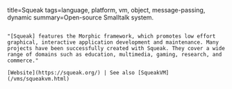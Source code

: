 title=Squeak
tags=language, platform, vm, object, message-passing, dynamic
summary=Open-source Smalltalk system.
~~~~~~

"[Squeak] features the Morphic framework, which promotes low effort graphical, interactive application development and maintenance. Many projects have been successfully created with Squeak. They cover a wide range of domains such as education, multimedia, gaming, research, and commerce."

[Website](https://squeak.org/) | See also [SqueakVM](/vms/squeakvm.html)

